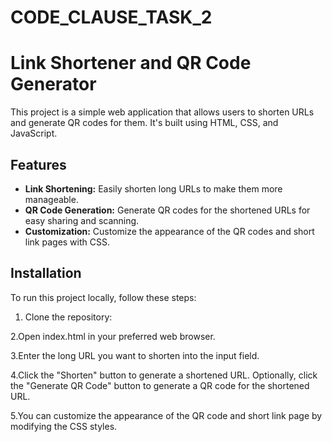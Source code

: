 # CODE_CLAUSE_TASK_2

# Link Shortener and QR Code Generator

This project is a simple web application that allows users to shorten URLs and generate QR codes for them. It's built using HTML, CSS, and JavaScript.

## Features

- **Link Shortening:** Easily shorten long URLs to make them more manageable.
- **QR Code Generation:** Generate QR codes for the shortened URLs for easy sharing and scanning.
- **Customization:** Customize the appearance of the QR codes and short link pages with CSS.

## Installation

To run this project locally, follow these steps:

1. Clone the repository:

2.Open index.html in your preferred web browser.

3.Enter the long URL you want to shorten into the input field.

4.Click the "Shorten" button to generate a shortened URL.
Optionally, click the "Generate QR Code" button to generate a QR code for the shortened URL.

5.You can customize the appearance of the QR code and short link page by modifying the CSS styles.
